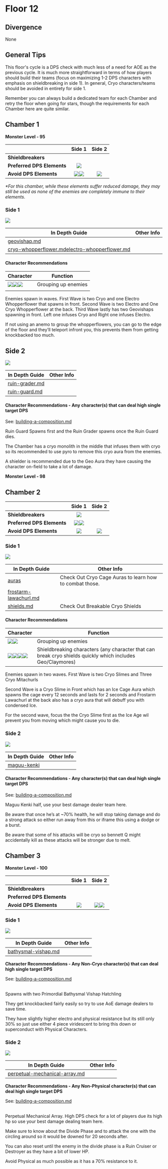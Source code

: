 # Floor 12

## Divergence <a href="#general-tips" id="general-tips"></a>

None

## General Tips

This floor's cycle is a DPS check with much less of a need for AOE as the previous cycle. It is much more straightforward in terms of how players should build their teams (focus on maximizing 1-2 DPS characters with emphasis on shieldbreaking in side 1). In general, Cryo characters/teams should be avoided in entirety for side 1.

Remember you can always build a dedicated team for each Chamber and retry the floor when going for stars, though the requirements for each Chamber here are quite similar.

## Chamber 1

**Monster Level - 95**

|                            |                                          Side 1                                         |                                                        Side 2                                                       |
| -------------------------- | :-------------------------------------------------------------------------------------: | :-----------------------------------------------------------------------------------------------------------------: |
| **Shieldbreakers**         |                                                                                         |                                                                                                                     |
| **Preferred DPS Elements** |                       ![](../../.gitbook/assets/anemo\_small.png)                       |                                                                                                                     |
| **Avoid DPS Elements**     | ![](../../.gitbook/assets/cryo\_small.png)![](../../.gitbook/assets/electro\_small.png) | ![](../../.gitbook/assets/physical\_small.png)<img src="../../.gitbook/assets/geo_med.png" alt="" data-size="line"> |

_\*For this chamber, while these elements suffer reduced damage, they may still be used as none of the enemies are completely immune to their elements._

### Side 1

![](../../.gitbook/assets/12-1-1v27.png)

| In Depth Guide                                                                                                                                                       | Other Info |
| -------------------------------------------------------------------------------------------------------------------------------------------------------------------- | ---------- |
| [geovishap.md](../../monsters/vishaps/geovishap.md "mention")                                                                                                        |            |
| [cryo-whopperflower.md](../../monsters/animals/cryo-whopperflower.md "mention")[electro-whopperflower.md](../../monsters/animals/electro-whopperflower.md "mention") |            |

#### Character Recommendations

| Character                                                                                                                                                       | Function            |
| --------------------------------------------------------------------------------------------------------------------------------------------------------------- | ------------------- |
| ![](../../.gitbook/assets/ui\_avataricon\_sucrose.png)![](../../.gitbook/assets/ui\_avataricon\_kazuha.png)![](../../.gitbook/assets/ui\_avataricon\_venti.png) | Grouping up enemies |
|                                                                                                                                                                 |                     |



Enemies spawn in waves. First Wave is two Cryo and one Electro Whopperflower that spawns in front. Second Wave is two Electro and One Cryo Whopperflower at the back. Third Wave lastly has two Geovishaps spawning in front. Left one infuses Cryo and Right one infuses Electro.

If not using an anemo to group the whopperflowers, you can go to the edge of the floor and they’ll teleport infront you, this prevents them from getting knockbacked too much.

## Side 2

![](../../.gitbook/assets/12-1-2v27.png)

| In Depth Guide                                                            | Other Info |
| ------------------------------------------------------------------------- | ---------- |
| [ruin-grader.md](../../monsters/ruin-constructs/ruin-grader.md "mention") |            |
| [ruin-guard.md](../../monsters/ruin-constructs/ruin-guard.md "mention")   |            |

#### Character Recommendations - Any character(s) that can deal high single target DPS

See: [building-a-composition.md](../../teambuilding/building-a-composition.md "mention")

Ruin Guard Spawns first and the Ruin Grader spawns once the Ruin Guard dies.

The Chamber has a cryo monolith in the middle that infuses them with cryo so its recommended to use pyro to remove this cryo aura from the enemies.

A shielder is recommended due to the Geo Aura they have causing the character on-field to take a lot of damage.

**Monster Level - 98**

## Chamber 2

|                            |                                          Side 1                                         |                    Side 2                   |
| -------------------------- | :-------------------------------------------------------------------------------------: | :-----------------------------------------: |
| **Shieldbreakers**         |                        ![](../../.gitbook/assets/pyro\_small.png)                       |                                             |
| **Preferred DPS Elements** | ![](../../.gitbook/assets/pyro\_small.png)![](../../.gitbook/assets/electro\_small.png) |                                             |
| **Avoid DPS Elements**     |                        ![](../../.gitbook/assets/cryo\_small.png)                       | ![](../../.gitbook/assets/anemo\_small.png) |

### Side 1

![](../../.gitbook/assets/12-2-1v27.png)

| In Depth Guide                                                                                | Other Info                                              |
| --------------------------------------------------------------------------------------------- | ------------------------------------------------------- |
| [auras](../../mechanics/auras/ "mention")                                                     | Check Out Cryo Cage Auras to learn how to combat those. |
| [frostarm-lawachurl.md](../../monsters/hilichurls/lawachurls/frostarm-lawachurl.md "mention") |                                                         |
| [shields.md](../../mechanics/shields.md "mention")                                            | Check Out Breakable Cryo Shields                        |

#### Character Recommendations

| Character                                                                                                                                                                                                              | Function                                                                                                   |
| ---------------------------------------------------------------------------------------------------------------------------------------------------------------------------------------------------------------------- | ---------------------------------------------------------------------------------------------------------- |
| ![](../../.gitbook/assets/ui\_avataricon\_sucrose.png)![](../../.gitbook/assets/ui\_avataricon\_kazuha.png)                                                                                                            | Grouping up enemies                                                                                        |
| ![](../../.gitbook/assets/ui\_avataricon\_bennett.png)![](../../.gitbook/assets/ui\_avataricon\_xiangling.png)![](../../.gitbook/assets/ui\_avataricon\_klee.png)![](../../.gitbook/assets/ui\_avataricon\_beidou.png) | Shieldbreaking characters (any character that can break cryo shields quickly which includes Geo/Claymores) |

Enemies spawn in two waves. First Wave is two Cryo Slimes and Three Cryo Mitachurls

Second Wave is a Cryo Slime in Front which has an Ice Cage Aura which spawns the cage every 12 seconds and lasts for 2 seconds  and Frostarm Lawachurl at the back also has a cryo aura that will debuff you with condensed Ice.

For the second wave, focus the the Cryo Slime first as the Ice Age wil prevent you from moving which might cause you to die.

### Side 2

![](../../.gitbook/assets/maguu-kenki.png)

| In Depth Guide                                              | Other Info |
| ----------------------------------------------------------- | ---------- |
| [maguu-kenki](../../monsters/elites/maguu-kenki/ "mention") |            |

#### Character Recommendations - Any character(s) that can deal high single target DPS

See: [building-a-composition.md](../../teambuilding/building-a-composition.md "mention")

Maguu Kenki half, use your best damage dealer team here.

Be aware that once he’s at \~70% health, he will stop taking damage and do a strong attack so either run away from this or iframe this using a dodge or a burst.

Be aware that some of his attacks will be cryo so bennett Q might accidentally kill as these attacks will be stronger due to melt.

## Chamber 3

**Monster Level - 100**

|                            |                   Side 1                   |                                          Side 2                                         |
| -------------------------- | :----------------------------------------: | :-------------------------------------------------------------------------------------: |
| **Shieldbreakers**         |                                            |                                                                                         |
| **Preferred DPS Elements** |                                            |                                                                                         |
| **Avoid DPS Elements**     | ![](../../.gitbook/assets/cryo\_small.png) | ![](../../.gitbook/assets/physical\_small.png)![](../../.gitbook/assets/geo\_small.png) |

### Side 1

![](../../.gitbook/assets/12-3-1v27.png)

| In Depth Guide                                                              | Other Info |
| --------------------------------------------------------------------------- | ---------- |
| [bathysmal-vishap.md](../../monsters/vishaps/bathysmal-vishap.md "mention") |            |

**Character Recommendations - Any Non-Cryo character(s) that can deal high single target DPS**

See: [building-a-composition.md](../../teambuilding/building-a-composition.md "mention")

\
Spawns with two Primordial Bathysmal Vishap Hatchling

They get knockbacked fairly easily so try to use AoE damage dealers to save time.

They have slightly higher electro and physical resistance but its still only 30% so just use either 4 piece viridescent to bring this down or superconduct with Physical Characters.

### Side 2

![](../../.gitbook/assets/perpetual-mechanical-arrray.jpg)

| In Depth Guide                                                                                 | Other Info |
| ---------------------------------------------------------------------------------------------- | ---------- |
| [perpetual-mechanical-array.md](../../monsters/elites/perpetual-mechanical-array.md "mention") |            |

**Character Recommendations - Any Non-Physical character(s) that can deal high single target DPS**

See: [building-a-composition.md](../../teambuilding/building-a-composition.md "mention")

\
Perpetual Mechanical Array. High DPS check for a lot of players due its high hp so use your best damage dealing team here.

Make sure to know about the Divide Phase and to attack the one with the circling around so it would be downed for 20 seconds after.

You can also reset until the enemy in the divide phase is a Ruin Cruiser or Destroyer as they have a bit of lower HP.

Avoid Physical as much possible as it has a 70% resistance to it.
